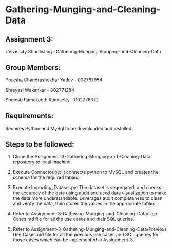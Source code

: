 # Gathering-Munging-and-Cleaning-Data

## Assignment 3:

  University Shortlisting : Gathering-Munging-Scraping-and-Cleaning-Data

## Group Members:
  Preksha Chandrashekhar Yadav - 002787954

  Shreyasi Wakankar - 002771284

  Somesh Ramakanth Ramisetty - 002776372

## Requirements:

  Requires Python and MySql to be downloaded and installed.

## Steps to be followed:

1.  Clone the Assignment-3-Gathering-Munging-and-Cleaning-Data repository to local machine.

2.  Execute Connector.py: It connects python to MySQL and creates the schema for the required tables.

3. Execute Importing_Dataset.py: The dataset is segregated, and checks the accuracy of the data using audit and used data visualization to make the data more understandable. Leverages audit completeness to clean and verify the data, then stores the values in the appropriate tables.

4.  Refer to Assignment-3-Gathering-Munging-and-Cleaning-Data/Use Cases.md file for all the use cases and their SQL queries.

5.  Refer to Assignment-3-Gathering-Munging-and-Cleaning-Data/Previous Use Cases.md file for all the previous use cases and SQL queries for those cases which can be implemented in Assignment-3.
